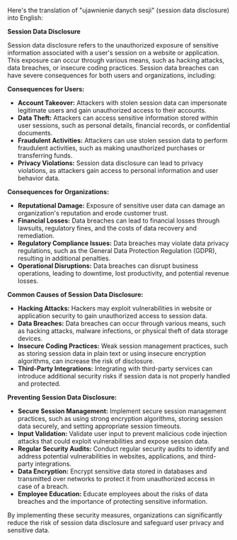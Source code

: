 Here's the translation of "ujawnienie danych sesji" (session data disclosure) into English:

**Session Data Disclosure**

Session data disclosure refers to the unauthorized exposure of sensitive information associated with a user's session on a website or application. This exposure can occur through various means, such as hacking attacks, data breaches, or insecure coding practices. Session data breaches can have severe consequences for both users and organizations, including:

**Consequences for Users:**

* **Account Takeover:** Attackers with stolen session data can impersonate legitimate users and gain unauthorized access to their accounts.
* **Data Theft:** Attackers can access sensitive information stored within user sessions, such as personal details, financial records, or confidential documents.
* **Fraudulent Activities:** Attackers can use stolen session data to perform fraudulent activities, such as making unauthorized purchases or transferring funds.
* **Privacy Violations:** Session data disclosure can lead to privacy violations, as attackers gain access to personal information and user behavior data.

**Consequences for Organizations:**

* **Reputational Damage:** Exposure of sensitive user data can damage an organization's reputation and erode customer trust.
* **Financial Losses:** Data breaches can lead to financial losses through lawsuits, regulatory fines, and the costs of data recovery and remediation.
* **Regulatory Compliance Issues:** Data breaches may violate data privacy regulations, such as the General Data Protection Regulation (GDPR), resulting in additional penalties.
* **Operational Disruptions:** Data breaches can disrupt business operations, leading to downtime, lost productivity, and potential revenue losses.

**Common Causes of Session Data Disclosure:**

* **Hacking Attacks:** Hackers may exploit vulnerabilities in website or application security to gain unauthorized access to session data.
* **Data Breaches:** Data breaches can occur through various means, such as hacking attacks, malware infections, or physical theft of data storage devices.
* **Insecure Coding Practices:** Weak session management practices, such as storing session data in plain text or using insecure encryption algorithms, can increase the risk of disclosure.
* **Third-Party Integrations:** Integrating with third-party services can introduce additional security risks if session data is not properly handled and protected.

**Preventing Session Data Disclosure:**

* **Secure Session Management:** Implement secure session management practices, such as using strong encryption algorithms, storing session data securely, and setting appropriate session timeouts.
* **Input Validation:** Validate user input to prevent malicious code injection attacks that could exploit vulnerabilities and expose session data.
* **Regular Security Audits:** Conduct regular security audits to identify and address potential vulnerabilities in websites, applications, and third-party integrations.
* **Data Encryption:** Encrypt sensitive data stored in databases and transmitted over networks to protect it from unauthorized access in case of a breach.
* **Employee Education:** Educate employees about the risks of data breaches and the importance of protecting sensitive information.

By implementing these security measures, organizations can significantly reduce the risk of session data disclosure and safeguard user privacy and sensitive data.
